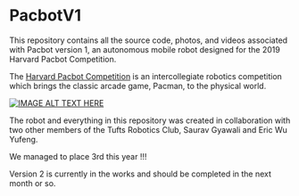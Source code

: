 # PacbotV1

This repository contains all the source code, photos, and videos associated with Pacbot version 1, an autonomous mobile robot designed for the 2019 Harvard Pacbot Competition. 

The [Harvard Pacbot Competition](https://harvardrobotics.com/pacbots) is an intercollegiate robotics competition which brings the classic arcade game, Pacman, to the physical world. 

[![IMAGE ALT TEXT HERE](https://www.seas.harvard.edu/sites/default/files/images/pacbot_one_web.jpg)](https://www.youtube.com/watch?v=WoFzPKz9cd4&t=11s)


The robot and everything in this repository was created in collaboration with two other members of the Tufts Robotics Club, Saurav Gyawali and Eric Wu Yufeng.

We managed to place 3rd this year !!! 

Version 2 is currently in the works and should be completed in the next month or so. 